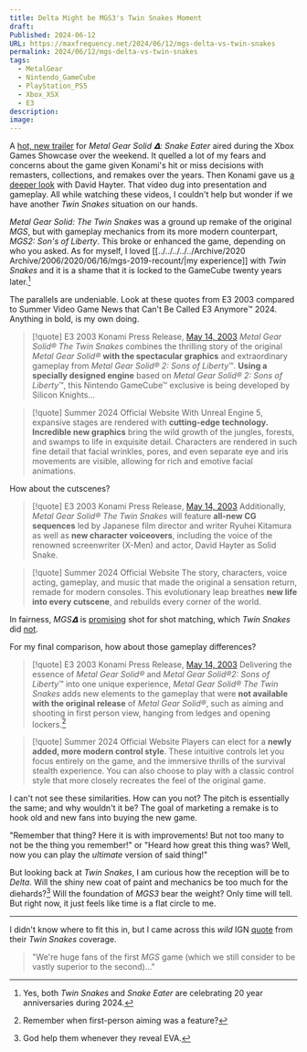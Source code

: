 ```yaml
---
title: Delta Might be MGS3's Twin Snakes Moment
draft: 
Published: 2024-06-12
URL: https://maxfrequency.net/2024/06/12/mgs-delta-vs-twin-snakes
permalink: 2024/06/12/mgs-delta-vs-twin-snakes
tags:
  - MetalGear
  - Nintendo_GameCube
  - PlayStation_PS5
  - Xbox_XSX
  - E3
description: 
image: 
---
```

A [hot, new trailer](https://youtube.com/watch?v=j-4liMhPUxg) for *Metal Gear Solid 𝝙: Snake Eater* aired during the Xbox Games Showcase over the weekend. It quelled a lot of my fears and concerns about the game given Konami's hit or miss decisions with remasters, collections, and remakes over the years. Then Konami gave us [a deeper look](https://youtube.com/watch?v=1p-dbSJ2MK8) with David Hayter. That video dug into presentation and gameplay. All while watching these videos, I couldn't help but wonder if we have another *Twin Snakes* situation on our hands.

*Metal Gear Solid: The Twin Snakes* was a ground up remake of the original *MGS*, but with gameplay mechanics from its more modern counterpart, *MGS2: Son's of Liberty*. This broke or enhanced the game, depending on who you asked. As for myself, I loved [[../../../../../Archive/2020 Archive/2006/2020/06/16/mgs-2019-recount/|my experience]] with *Twin Snakes* and it is a shame that it is locked to the GameCube twenty years later.[^1]

The parallels are undeniable. Look at these quotes from E3 2003 compared to Summer Video Game News that Can't Be Called E3 Anymore™ 2024. Anything in bold, is my own doing.

> [!quote] E3 2003 Konami Press Release, [May 14, 2003](https://web.archive.org/web/20040728163857/http://www.konami.com/usa/press/e3releases/Twin_Snakes_e3_release.pdf)
> *Metal Gear Solid® The Twin Snakes* combines the thrilling story of the original *Metal Gear Solid®* **with the spectacular graphics** and extraordinary gameplay from *Metal Gear Solid® 2: Sons of Liberty*™. **Using a specially designed engine** based on *Metal Gear Solid® 2: Sons of Liberty*™, this Nintendo GameCube™ exclusive is being developed by Silicon Knights...

> [!quote] Summer 2024 Official Website
> With Unreal Engine 5, expansive stages are rendered with **cutting-edge technology. Incredible new graphics** bring the wild growth of the jungles, forests, and swamps to life in exquisite detail. Characters are rendered in such fine detail that facial wrinkles, pores, and even separate eye and iris movements are visible, allowing for rich and emotive facial animations.

How about the cutscenes?

> [!quote] E3 2003 Konami Press Release, [May 14, 2003](https://web.archive.org/web/20040728163857/http://www.konami.com/usa/press/e3releases/Twin_Snakes_e3_release.pdf)
>  Additionally, *Metal Gear Solid® The Twin Snakes* will feature **all-new CG sequences** led by Japanese film director and writer Ryuhei Kitamura as well as **new character voiceovers**, including the voice of the renowned screenwriter (X-Men) and actor, David Hayter as Solid Snake.

> [!quote] Summer 2024 Official Website
> The story, characters, voice acting, gameplay, and music that made the original a sensation return, remade for modern consoles. This evolutionary leap breathes **new life into every cutscene**, and rebuilds every corner of the world.

In fairness, *MGS𝝙* is [promising](https://youtube.com/watch?v=1p-dbSJ2MK8&t=150) shot for shot matching, which *Twin Snakes* did [not](https://metalgear.fandom.com/wiki/Differences_between_Metal_Gear_Solid_and_Metal_Gear_Solid:_The_Twin_Snakes#Cutscene_presentation). 

For my final comparison, how about those gameplay differences?

> [!quote] E3 2003 Konami Press Release, [May 14, 2003](https://web.archive.org/web/20040728163857/http://www.konami.com/usa/press/e3releases/Twin_Snakes_e3_release.pdf)
> Delivering the essence of *Metal Gear Solid®* and *Metal Gear Solid®2: Sons of Liberty*™ into one unique experience, *Metal Gear Solid® The Twin Snakes* adds new elements to the gameplay that were **not available with the original release** of *Metal Gear Solid®*, such as aiming and shooting in first person view, hanging from ledges and opening lockers.[^2]

> [!quote] Summer 2024 Official Website
> Players can elect for a **newly added, more modern control style**. These intuitive controls let you focus entirely on the game, and the immersive thrills of the survival stealth experience. You can also choose to play with a classic control style that more closely recreates the feel of the original game.

I can't not see these similarities. How can you not? The pitch is essentially the same; and why wouldn't it be? The goal of marketing a remake is to hook old and new fans into buying the new game. 

"Remember that thing? Here it is with improvements! But not too many to not be the thing you remember!" or "Heard how great this thing was? Well, now you can play the *ultimate* version of said thing!"

But looking back at *Twin Snakes*, I am curious how the reception will be to *Delta*. Will the shiny new coat of paint and mechanics be too much for the diehards?[^3] Will the foundation of *MGS3* bear the weight? Only time will tell. But right now, it just feels like time is a flat circle to me.

---

I didn't know where to fit this in, but I came across this *wild* IGN [quote](https://www.ign.com/articles/2003/05/15/e3-2003-hands-on-metal-gear-solid-the-twin-snakes) from their *Twin Snakes* coverage.

> "We're huge fans of the first *MGS* game (which we still consider to be vastly superior to the second)..."

[^1]: Yes, both *Twin Snakes* and *Snake Eater* are celebrating 20 year anniversaries during 2024.
[^2]: Remember when first-person aiming was a feature?
[^3]: God help them whenever they reveal EVA.